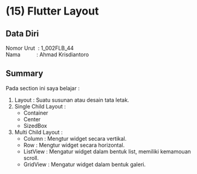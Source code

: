 # (15) Flutter Layout 

## Data Diri
Nomor Urut &nbsp;: 1_002FLB_44 <br>
Nama &emsp;&emsp;&ensp;&nbsp;: Ahmad Krisdiantoro

## Summary
Pada section ini saya belajar : 
1. Layout : Suatu susunan atau desain tata letak.
2. Single Child Layout : 
    - Container
    - Center
    - SizedBox
3. Multi Child Layout :
    - Column : Mengtur widget secara vertikal.
    - Row : Mengtur widget secara horizontal.
    - ListView : Mengatur widget dalam bentuk list, memiliki kemamouan scroll.
    - GridView : Mengatur widget dalam bentuk galeri.